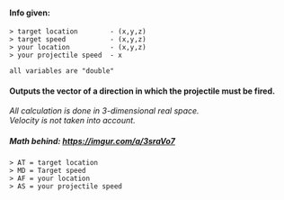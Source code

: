 #### Info given:
```
> target location        - (x,y,z)
> target speed           - (x,y,z)
> your location          - (x,y,z)
> your projectile speed  - x
```    
    all variables are "double"
    
#### Outputs the vector of a direction in which the projectile must be fired.

*All calculation is done in 3-dimensional real space.* <br/>
*Velocity is not taken into account.*

##### Math behind: https://imgur.com/a/3sraVo7 <br/>
```
> AT = target location
> MD = Target speed
> AF = your location
> AS = your projectile speed
```
